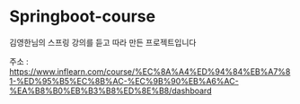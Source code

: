 # Springboot-course
김영한님의 스프링 강의를 듣고 따라 만든 프로젝트입니다


주소 : https://www.inflearn.com/course/%EC%8A%A4%ED%94%84%EB%A7%81-%ED%95%B5%EC%8B%AC-%EC%9B%90%EB%A6%AC-%EA%B8%B0%EB%B3%B8%ED%8E%B8/dashboard
